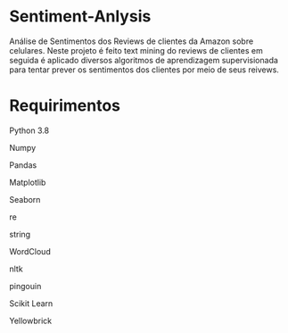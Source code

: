 # Sentiment-Anlysis

Análise de Sentimentos dos Reviews de clientes da Amazon sobre celulares. Neste projeto é feito text mining do reviews de clientes em seguida é aplicado diversos algoritmos de aprendizagem supervisionada para tentar prever os sentimentos dos clientes por meio de seus reivews.

# Requirimentos

  Python 3.8
  
  Numpy
     
  Pandas
  
  Matplotlib
  
  Seaborn
  
  re
  
  string
  
  WordCloud
  
  nltk
  
  pingouin
  
  Scikit Learn
  
  Yellowbrick

